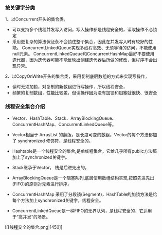 ### 按关键字分类
1、以Concurrent开头的集合类，
- 可以支持多个线程并发写入访问，写入操作都是线程安全的，读取操作不必锁定
- 采用更复杂的算法保证永不会锁住整个集合，因此在并发写入时有较好的性能。
ConcurrentLinkedQueue实现多线程高效、无须等待的访问，不能使用null元素。
ConcurrentLinkedQueue和ConcurrentHashMap最好不要使用迭代器，因为迭代器可能不能反映出创建迭代器后所做的修改，但程序不会出现异常。

2、以CopyOnWrite开头的集合类，采用复制底层数组的方式来实现写操作，
- 读时无须加锁，对复制的新数组进行写操作，所以线程安全，
- 频繁的复制数组，性能比较差，但读操作因为没有加锁和阻塞就很快、很安全


### 线程安全集合介绍
- Vector、HashTable、Stack、ArrayBlockingQueue、ConcurrentHashMap、ConcurrentLinkedQueue等。

- Vector相当于 ArrayList 的翻版，是长度可变的数组，Vector的每个方法都加了 synchronized 修饰符，是线程安全的。

- Hashtable是一个线程安全的集合,是单线程集合，它给几乎所有public方法都加上了synchronized关键字。

- Stack继承于Vector， 栈是后进先出的。

- ArrayBlockingQueue是一个阻塞队列,底层使用数组结构实现,按照先进先出(FIFO)的原则对元素进行排序。

- ConcurrentHashMap 采用了分段锁(Segment)，HashTable的加锁方法是给每个方法加上synchronized关键字，线程安全。

- ConcurrentLinkedQueue是一种FIFO的无界队列，是线程安全的，它适用于“高并发”的场景。

![[线程安全的集合.png|1450]]